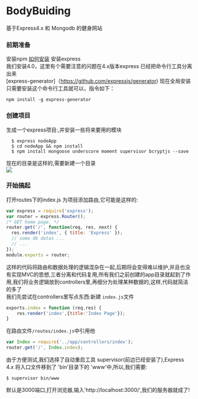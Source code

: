 # BodyBuiding
基于Express4.x 和 Mongodb 的健身网站<br/>
### 前期准备
安装npm [如何安装](http://jingyan.baidu.com/article/a17d528506d7f58098c8f2b0.html)
安装express<br/>
  我们安装4.0，这里有个需要注意的问题在4.x版本express 已经把命令行工具分离出来<br/>
  [express-generator]（https://github.com/expressjs/generator)
  现在全局安装只需要安装这个命令行工具就可以，指令如下：
  ```
  npm install -g express-generator
  ```
### 创建项目
生成一个express项目:,并安装一些将来要用的模块 <br/>
```
  $ express nodeApp
  $ cd nodeApp && npm install
  $ npm install mongoose underscore moment supervisor bcryptjs --save
```
现在的目录是这样的,需要新建一个目录<br>
![](https://github.com/sun124361111/BodyBuilding/blob/master/image/plmm.jpg)
### 开始搞起
打开routes下的index.js 为项目添加路由,它可能是这样的:<br/>
``` js
var express = require('express');
var router = express.Router();
/* GET home page. */
router.get('/', function(req, res, next) {
  res.render('index', { title: 'Express' });
  // some db datas ...
  // ...
});
module.exports = router;
```
这样的代码将路由和数据处理的逻辑混杂在一起,后期将会变得难以维护,并且也没有实现MVC的思想,三者分离和代码复用,所有我们之前创建的app目录就起到了作用,我们将业务逻辑放到controllers里,再细分为处理某种数据的,这样,代码就简洁的多了<br/>
我们先尝试在controllers里写点东西:新建 `index.js`文件
``` js
exports.index = function (req,res) {
	res.render('index',{title:'Index Page'});
}
```
在路由文件`/routes/index.js`中引用他
``` js
var Index = require('../app/controllers/index');
router.get('/', Index.index);
```
由于方便测试,我们选择了自动重启工具 supervisor(前边已经安装了),Express 4.x 将入口文件移到了 'bin'目录下的 'www'中,所以,我们需要:
```
$ supervisor bin/www
```
默认是3000端口,打开浏览器,输入'http://localhost:3000/',我们的服务器就成了!
![]()